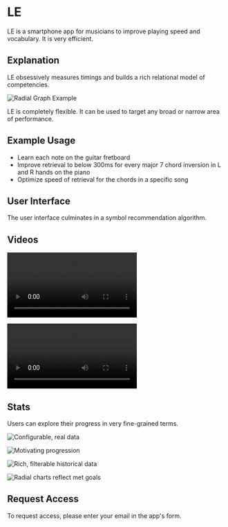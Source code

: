 # LE 

LE is a smartphone app for musicians to improve playing speed and vocabulary. It is very efficient.

## Explanation

LE obsessively measures timings and builds a rich relational model of competencies.

![Radial Graph Example](assets/radialGraphExample.jpg)

LE is completely flexible. It can be used to target any broad or narrow area of performance.

## Example Usage

- Learn each note on the guitar fretboard
- Improve retrieval to below 300ms for every major 7 chord inversion in L and R hands on the piano
- Optimize speed of retrieval for the chords in a specific song

## User Interface

The user interface culminates in a symbol recommendation algorithm.

## Videos

![Stats update in real time](assets/exaggerated.mp4)

![Users target broad or specific areas of vocabulary](assets/triads.mp4)

## Stats

Users can explore their progress in very fine-grained terms.

![Configurable, real data](assets/1.png)

![Motivating progression](assets/2.png)

![Rich, filterable historical data](assets/charts.png)

![Radial charts reflect met goals](assets/completed.png)

## Request Access

To request access, please enter your email in the app's form. 
